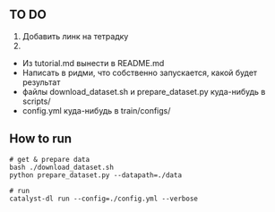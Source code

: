 ## TO DO
1) Добавить линк на тетрадку
2) 
- Из tutorial.md вынести в README.md
- Написать в ридми, что собственно запускается, какой будет результат
- файлы download_dataset.sh и prepare_dataset.py куда-нибудь в scripts/
- config.yml куда-нибудь в train/configs/

## How to run
```
# get & prepare data
bash ./download_dataset.sh
python prepare_dataset.py --datapath=./data

# run
catalyst-dl run --config=./config.yml --verbose
```
